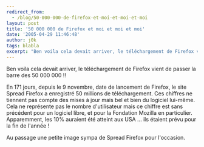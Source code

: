 ```yaml
---
redirect_from:
  - /blog/50-000-000-de-firefox-et-moi-et-moi-et-moi
layout: post
title: '50 000 000 de Firefox et moi et moi et moi'
date: '2005-04-29 11:46:48'
author: j0k
tags: blabla
excerpt: "Ben voila cela devait arriver, le téléchargement de Firefox vient de passer la barre des 50 000 000 !!     \nEn 171 jours, depuis le 9 novembre, date de lancement de Firefox, le site Spread Firefox a enregistré 50 millions de téléchargement. Ces chiffres ne tiennent pas compte des mises à jour mais bel et bien du logiciel lui-même.   Cela ne représente pas      …"
---
```


Ben voila cela devait arriver, le téléchargement de Firefox vient de passer la barre des 50 000 000 !!

En 171 jours, depuis le 9 novembre, date de lancement de Firefox, le site Spread Firefox a enregistré 50 millions de téléchargement. Ces chiffres ne tiennent pas compte des mises à jour mais bel et bien du logiciel lui-même.   Cela ne représente pas le nombre d'utilisateur mais ce chiffre est sans précédent pour un logiciel libre, et pour la Fondation Mozilla en particulier.    Apparemment, les 10% auraient été atteint aux USA ... ils étaient prévu pour la fin de l'année !

Au passage une petite image sympa de Spread Firefox pour l'occasion.
